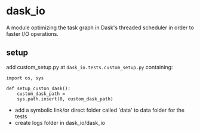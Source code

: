 # dask_io
A module optimizing the task graph in Dask's threaded scheduler in order to faster I/O operations.


## setup
add custom_setup.py at `dask_io.tests.custom_setup.py` containing:

```
import os, sys

def setup_custon_dask():
    custom_dask_path = 
    sys.path.insert(0, custom_dask_path)
```

+ add a symbolic link/or direct folder called 'data' to data folder for the tests
+ create logs folder in dask_io/dask_io